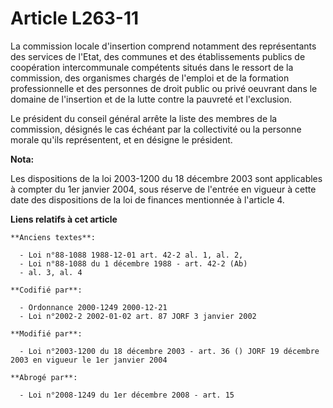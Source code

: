 # Article L263-11

La commission locale d'insertion comprend notamment des représentants des services de l'Etat, des communes et des
établissements publics de coopération intercommunale compétents situés dans le ressort de la commission, des organismes
chargés de l'emploi et de la formation professionnelle et des personnes de droit public ou privé oeuvrant dans le domaine de
l'insertion et de la lutte contre la pauvreté et l'exclusion.

Le président du conseil général arrête la liste des membres de la commission, désignés le cas échéant par la collectivité ou
la personne morale qu'ils représentent, et en désigne le président.

**Nota:**

Les dispositions de la loi 2003-1200 du 18 décembre 2003 sont applicables à compter du 1er janvier 2004, sous réserve de
l'entrée en vigueur à cette date des dispositions de la loi de finances mentionnée à l'article 4.

**Liens relatifs à cet article**

	**Anciens textes**:

	  - Loi n°88-1088 1988-12-01 art. 42-2 al. 1, al. 2,
	  - Loi n°88-1088 du 1 décembre 1988 - art. 42-2 (Ab)
	  - al. 3, al. 4

	**Codifié par**:

	  - Ordonnance 2000-1249 2000-12-21
	  - Loi n°2002-2 2002-01-02 art. 87 JORF 3 janvier 2002

	**Modifié par**:

	  - Loi n°2003-1200 du 18 décembre 2003 - art. 36 () JORF 19 décembre 2003 en vigueur le 1er janvier 2004

	**Abrogé par**:

	  - Loi n°2008-1249 du 1er décembre 2008 - art. 15
